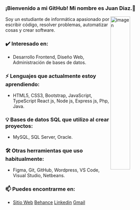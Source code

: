### ¡Bienvenido a mi GitHub! Mi nombre es Juan Diaz.👋

<!--
**juandiazsh28/juandiazsh28** is a ✨ _special_ ✨ repository because its `README.md` (this file) appears on your GitHub profile.

Here are some ideas to get you started:

- 🔭 I’m currently working on ...
- 🌱 I’m currently learning ...
- 👯 I’m looking to collaborate on ...
- 🤔 I’m looking for help with ...
- 💬 Ask me about ...
- 📫 How to reach me: ...
- 😄 Pronouns: ...
- ⚡ Fun fact: ...
-->

<img width="35%" align="right" alt="imagen" src="https://lookmyweb.co/wp-content/uploads/2022/07/developer.gif" />

Soy un estudiante de informática apasionado por escribir código, resolver problemas, automatizar cosas y crear software.

### ✔️ Interesado en:
- Desarrollo Frontend, Diseño Web, Administración de bases de datos.

### ⚡ Lenguajes que actualmente estoy aprendiendo:
- HTML5, CSS3, Bootstrap, JavaScript, TypeScript React js, Node js, Express js, Php, Java.

### 💡 Bases de datos SQL que utilizo al crear proyectos:
- MySQL, SQL Server, Oracle.

### 🛠 Otras herramientas que uso habitualmente:
- Figma, Git, GitHub, Wordpress, VS Code, Visual Studio, Netbeans.

### 📫 Puedes encontrarme en:
- [Sitio Web](https://juandiaz.tech) [Behance](https://www.behance.net/juandiazsh28) [Linkedin](https://www.linkedin.com/in/juandiazsh28) [Gmail](mailto:juandiazcode@gmail.com)

